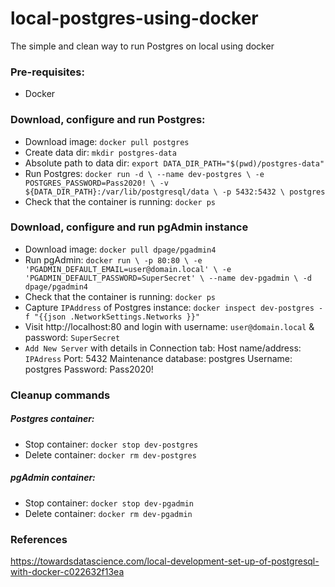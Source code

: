 # local-postgres-using-docker
The simple and clean way to run Postgres on local using docker

### Pre-requisites:
- Docker

### Download, configure and run Postgres:
- Download image: `docker pull postgres`
- Create data dir: `mkdir postgres-data`
- Absolute path to data dir: `export DATA_DIR_PATH="$(pwd)/postgres-data"`
- Run Postgres:
  `docker run -d \
  --name dev-postgres \
  -e POSTGRES_PASSWORD=Pass2020! \
  -v ${DATA_DIR_PATH}:/var/lib/postgresql/data \
  -p 5432:5432 \
  postgres`
- Check that the container is running: `docker ps`

### Download, configure and run pgAdmin instance

- Download image: `docker pull dpage/pgadmin4`
- Run pgAdmin:
  `docker run \
  -p 80:80 \
  -e 'PGADMIN_DEFAULT_EMAIL=user@domain.local' \
  -e 'PGADMIN_DEFAULT_PASSWORD=SuperSecret' \
  --name dev-pgadmin \
  -d dpage/pgadmin4`
- Check that the container is running: `docker ps`
- Capture `IPAddress` of Postgres instance:
  `docker inspect dev-postgres -f "{{json .NetworkSettings.Networks }}"`
- Visit http://localhost:80 and login with username: `user@domain.local` & password: `SuperSecret`
- `Add New Server` with details in Connection tab:
 Host name/address: `IPAdress`
 Port: 5432
 Maintenance database: postgres
 Username: postgres
 Password: Pass2020!

### Cleanup commands

##### Postgres container:
- Stop container: `docker stop dev-postgres`
- Delete container: `docker rm dev-postgres`

##### pgAdmin container:
- Stop container: `docker stop dev-pgadmin`
- Delete container: `docker rm dev-pgadmin`

### References
https://towardsdatascience.com/local-development-set-up-of-postgresql-with-docker-c022632f13ea


